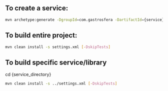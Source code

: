 ## To create a service:

```sh
mvn archetype:generate -DgroupId=com.gastrosfera -DartifactId={service}
```

## To build entire project:
```sh
mvn clean install -s settings.xml [-DskipTests]
```

## To build specific service/library
cd {service_directory}
```sh
mvn clean install -s ../settings.xml [-DskipTests]
```
